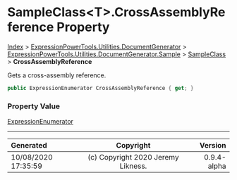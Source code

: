 ﻿# SampleClass&lt;T>.CrossAssemblyReference Property

[Index](../index.md) > [ExpressionPowerTools.Utilities.DocumentGenerator](ExpressionPowerTools.Utilities.DocumentGenerator.a.md) > [ExpressionPowerTools.Utilities.DocumentGenerator.Sample](ExpressionPowerTools.Utilities.DocumentGenerator.Sample.n.md) > [SampleClass<T>](ExpressionPowerTools.Utilities.DocumentGenerator.Sample.SampleClass`1.cs.md) > **CrossAssemblyReference**

Gets a cross-assembly reference.

```csharp
public ExpressionEnumerator CrossAssemblyReference { get; }
```

### Property Value

 [ExpressionEnumerator](ExpressionPowerTools.Core.ExpressionEnumerator.cs.md) 


---

| Generated | Copyright | Version |
| :-- | :-: | --: |
| 10/08/2020 17:35:59 | (c) Copyright 2020 Jeremy Likness. | 0.9.4-alpha |
